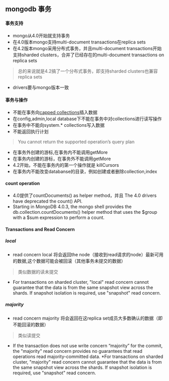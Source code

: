 ## mongodb 事务
#### 事务支持
* mongo从4.0开始就支持事务
* 在4.0版本mongo支持multi-document transactions在replica sets
* 在4.2版本mongo采用分布式事务，并且multi-document transactions开始支持sharded clusters，合并了已经存在的multi-document transactions on replica sets 
> 总的来说就是4.2搞了一个分布式事务，即支持sharded clusters也兼容replica sets
* drivers要与mongo版本一致
#### 事务与操作
* 不能在事务向[capped collections](https://docs.mongodb.com/manual/core/capped-collections/)插入数据
* 在config,admin,local database下不能在事务中对collections进行读写操作
* 在事务中不能向system.* collections写入数据
* 不能返回执行计划
> You cannot return the supported operation’s query plan
* 在事务外创建的游标,在事务内不能调用getMore
* 在事务内创建的游标，在事务外不能调用getMore
* 4.2开始，不能在事务内的第一个操作就是 killCursors
* 在事务内不能改变databanse的目录，例如创建或者删除collection,index
#### count operation
* 4.0提供了countDocuments() as helper method，并且 The 4.0 drivers have deprecated the count() API.
* Starting in MongoDB 4.0.3, the mongo shell provides the db.collection.countDocuments() helper method that uses the $group with a $sum expression to perform a count.
#### Transactions and Read Concern
##### local
* read concern local 将会返回the node（接收到read请求的node）最新可用的数据,这个数据可能会被回滚（其他事务未提交的数据）
> 类似数据的读未提交
* For transactions on sharded cluster, "local" read concern cannot guarantee that the data is from the same snapshot view across the shards. If snapshot isolation is required, use "snapshot" read concern.
##### majority
* read concern majority 将会返回在这replica set成员大多数确认的数据（即不能回滚的数据）
> 类似读提交
* If the transaction does not use write concern “majority” for the commit, the "majority" read concern provides no guarantees that read operations read majority-committed data.
*For transactions on sharded cluster, "majority" read concern cannot guarantee that the data is from the same snapshot view across the shards. If snapshot isolation is required, use "snapshot" read concern.

